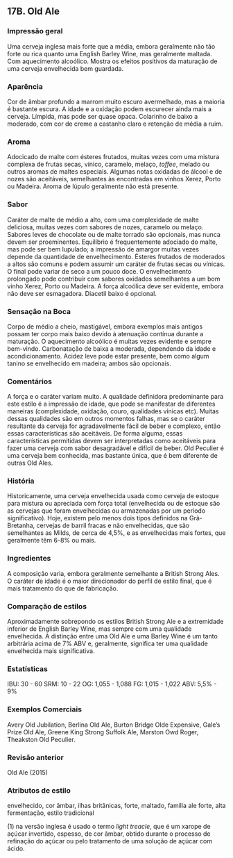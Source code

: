 ## 17B. Old Ale

### Impressão geral

Uma cerveja inglesa mais forte que a média, embora geralmente não tão forte ou rica quanto uma English Barley Wine, mas geralmente maltada. Com aquecimento alcoólico. Mostra os efeitos positivos da maturação de uma cerveja envelhecida bem guardada.

### Aparência

Cor de âmbar profundo a marrom muito escuro avermelhado, mas a maioria é bastante escura. A idade e a oxidação podem escurecer ainda mais a cerveja. Límpida, mas pode ser quase opaca. Colarinho de baixo a moderado, com cor de creme a castanho claro e retenção de média a ruim.

### Aroma

Adocicado de malte com ésteres frutados, muitas vezes com uma mistura complexa de frutas secas, vínico, caramelo, melaço, *toffee*, melado ou outros aromas de maltes especiais. Algumas notas oxidadas de álcool e de nozes são aceitáveis, semelhantes às encontradas em vinhos Xerez, Porto ou Madeira. Aroma de lúpulo geralmente não está presente.

### Sabor

Caráter de malte de médio a alto, com uma complexidade de malte deliciosa, muitas vezes com sabores de nozes, caramelo ou melaço. Sabores leves de chocolate ou de malte torrado são opcionais, mas nunca devem ser proeminentes. Equilíbrio é frequentemente adociado do malte, mas pode ser bem lupulado; a impressão de amargor muitas vezes depende da quantidade de envelhecimento. Ésteres frutados de moderados a altos são comuns e podem assumir um caráter de frutas secas ou vínicas. O final pode variar de seco a um pouco doce. O envelhecimento prolongado pode contribuir com sabores oxidados semelhantes a um bom vinho Xerez, Porto ou Madeira. A força alcoólica deve ser evidente, embora não deve ser esmagadora. Diacetil baixo é opcional.

### Sensação na Boca

Corpo de médio a cheio, mastigável, embora exemplos mais antigos possam ter corpo mais baixo devido à atenuação contínua durante a maturação. O aquecimento alcoólico é muitas vezes evidente e sempre bem-vindo. Carbonatação de baixa a moderada, dependendo da idade e acondicionamento. Acidez leve pode estar presente, bem como algum tanino se envelhecido em madeira; ambos são opcionais.

### Comentários

A força e o caráter variam muito. A qualidade definidora predominante para este estilo é a impressão de idade, que pode se manifestar de diferentes maneiras (complexidade, oxidação, couro, qualidades vínicas etc). Muitas dessas qualidades são em outros momentos falhas, mas se o caráter resultante da cerveja for agradavelmente fácil de beber e complexo, então essas características são aceitáveis. De forma alguma, essas características permitidas devem ser interpretadas como aceitáveis para fazer uma cerveja com sabor desagradável e difícil de beber. Old Peculier é uma cerveja bem conhecida, mas bastante única, que é bem diferente de outras Old Ales.

### História

Historicamente, uma cerveja envelhecida usada como cerveja de estoque para mistura ou apreciada com força total (envelhecida ou de estoque são as cervejas que foram envelhecidas ou armazenadas por um período significativo). Hoje, existem pelo menos dois tipos definidos na Grã-Bretanha, cervejas de barril fracas e não envelhecidas, que são semelhantes as Milds, de cerca de 4,5%, e as envelhecidas mais fortes, que geralmente têm 6-8% ou mais.

### Ingredientes

A composição varia, embora geralmente semelhante a British Strong Ales. O caráter de idade é o maior direcionador do perfil de estilo final, que é mais tratamento do que de fabricação.

### Comparação de estilos

Aproximadamente sobrepondo os estilos British Strong Ale e a extremidade inferior de English Barley Wine, mas sempre com uma qualidade envelhecida. A distinção entre uma Old Ale e uma Barley Wine é um tanto arbitrária acima de 7% ABV e, geralmente, significa ter uma qualidade envelhecida mais significativa.

### Estatísticas

IBU: 30 - 60
SRM: 10 - 22
OG: 1,055 - 1,088
FG: 1,015 - 1,022
ABV: 5,5% - 9%

### Exemplos Comerciais

Avery Old Jubilation, Berlina Old Ale, Burton Bridge Olde Expensive, Gale’s Prize Old Ale, Greene King Strong Suffolk Ale, Marston Owd Roger, Theakston Old Peculier.

### Revisão anterior

Old Ale (2015)

### Atributos de estilo

envelhecido, cor âmbar, ilhas britânicas, forte, maltado, família ale forte, alta fermentação, estilo tradicional

(1) na versão inglesa é usado o termo *light treacle*, que é um xarope de açúcar invertido, espesso, de cor âmbar, obtido durante o processo de refinação do açúcar ou pelo tratamento de uma solução de açúcar com ácido.
